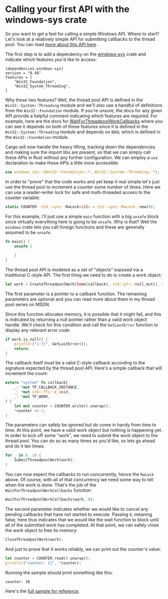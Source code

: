 # Calling your first API with the windows-sys crate

So you want to get a feel for calling a simple Windows API. Where to start? Let's look at a relatively simple API for submitting callbacks to the thread pool. You can read [more about this API here](https://learn.microsoft.com/en-us/archive/msdn-magazine/2011/august/windows-with-c-the-windows-thread-pool-and-work).

The first step is to add a dependency on the [windows-sys](https://crates.io/crates/windows-sys) crate and indicate which features you'd like to access:

```
[dependencies.windows-sys]
version = "0.48"
features = [
    "Win32_Foundation",
    "Win32_System_Threading",
]
```

Why these two features? Well, the thread pool API is defined in the `Win32::System::Threading` module and we'll also use a handful of definitions from the `Win32::Foundation` module. If you're unsure, the docs for any given API provide a helpful comment indicating which features are required. For example, here are the docs for [WaitForThreadpoolWorkCallbacks](https://docs.rs/windows-sys/latest/windows_sys/Win32/System/Threading/fn.WaitForThreadpoolWorkCallbacks.html) where you can see it depends on both of these features since it is defined in the `Win32::System::Threading` module and depends on `BOOL` which is defined in the `Win32::Foundation` module.

Cargo will now handle the heavy lifting, tracking down the dependencies and making sure the import libs are present, so that we can simply call these APIs in Rust without any further configuration. We can employ a `use` declaration to make these APIs a little more accessible:

```rust
use windows_sys::{Win32::Foundation::*, Win32::System::Threading::*};
```

In order to "prove" that the code works and yet keep it real simple let's just use the thread pool to increment a counter some number of times. Here we can use a reader-writer lock for safe and multi-threaded access to the counter variable:  

```rust
static COUNTER: std::sync::RwLock<i32> = std::sync::RwLock::new(0);
```

For this example, I'll just use a simple `main` function with a big `unsafe` block since virtually everything here is going to be `unsafe`. Why is that? Well the `windows` crate lets you call foreign functions and these are generally assumed to be `unsafe`. 

```rust
fn main() {
    unsafe {
        
    }
}
```

The thread pool API is modeled as a set of "objects" exposed via a traditional C-style API. The first thing we need to do is create a work object:

```rust
let work = CreateThreadpoolWork(Some(callback), std::ptr::null_mut(), std::ptr::null());
```

The first parameter is a pointer to a callback function. The remaining parameters are optional and you can read more about them in my thread pool series on MSDN.

Since this function allocates memory, it is possible that it might fail, and this is indicated by returning a null pointer rather than a valid work object handle. We'll check for this condition and call the `GetLastError` function to display any relevant error code:

```rust
if work.is_null() {
    println!("{:?}", GetLastError());
    return;
}
```

The callback itself must be a valid C-style callback according to the signature expected by the thread pool API. Here's a simple callback that will increment the count:

```rust
extern "system" fn callback(
    _: *mut TP_CALLBACK_INSTANCE,
    _: *mut std::ffi::c_void,
    _: *mut TP_WORK,
) {
    let mut counter = COUNTER.write().unwrap();
    *counter += 1;
}
```

The parameters can safely be ignored but do come in handy from time to time. At this point, we have a valid work object but nothing is happening yet. In order to kick off some "work", we need to submit the work object to the thread pool. You can do so as many times as you'd like, so lets go ahead and do it ten times:

```rust
for _ in 0..10 {
    SubmitThreadpoolWork(work);
}
```

You can now expect the callbacks to run concurrently, hence the `RwLock` above. Of course, with all of that concurrency we need some way to tell when the work is done. That's the job of the `WaitForThreadpoolWorkCallbacks` function:

```rust
WaitForThreadpoolWorkCallbacks(work, 0);
```

The second parameter indicates whether we would like to cancel any pending callbacks that have not started to execute. Passing `0`, meaning false, here thus indicates that we would like the wait function to block until all of the submitted work has completed. At that point, we can safely close the work object to free its memory:

```rust
CloseThreadpoolWork(work);
```

And just to prove that it works reliably, we can print out the counter's value:

```rust
let counter = COUNTER.read().unwrap();
println!("counter: {}", *counter);
```

Running the sample should print something like this:

```
counter: 10
```

Here's the [full sample for reference](https://github.com/microsoft/windows-rs/blob/master/crates/samples/windows-sys/thread_pool_work/src/main.rs).
